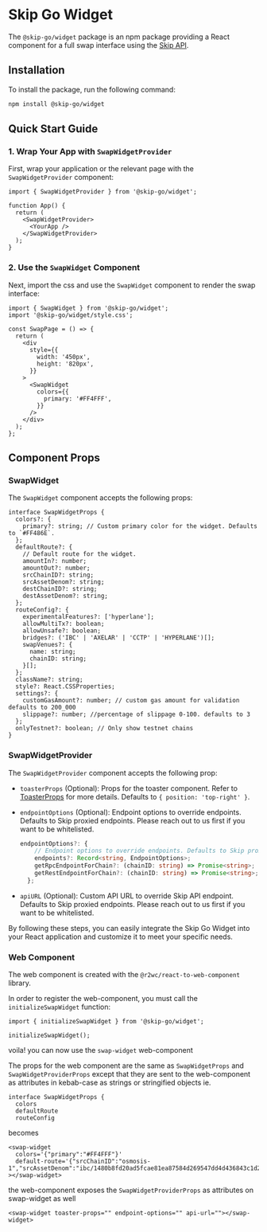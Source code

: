# Skip Go Widget

The `@skip-go/widget` package is an npm package providing a React component for a full swap interface using the [Skip API](https://skip.money/).

## Installation

To install the package, run the following command:

```bash
npm install @skip-go/widget
```

## Quick Start Guide

### 1. Wrap Your App with `SwapWidgetProvider`

First, wrap your application or the relevant page with the `SwapWidgetProvider` component:

```tsx
import { SwapWidgetProvider } from '@skip-go/widget';

function App() {
  return (
    <SwapWidgetProvider>
      <YourApp />
    </SwapWidgetProvider>
  );
}
```

### 2. Use the `SwapWidget` Component

Next, import the css and use the `SwapWidget` component to render the swap interface:

```tsx
import { SwapWidget } from '@skip-go/widget';
import '@skip-go/widget/style.css';

const SwapPage = () => {
  return (
    <div
      style={{
        width: '450px',
        height: '820px',
      }}
    >
      <SwapWidget
        colors={{
          primary: '#FF4FFF',
        }}
      />
    </div>
  );
};
```

## Component Props

### SwapWidget

The `SwapWidget` component accepts the following props:

```tsx
interface SwapWidgetProps {
  colors?: {
    primary?: string; // Custom primary color for the widget. Defaults to `#FF486E`.
  };
  defaultRoute?: {
    // Default route for the widget.
    amountIn?: number;
    amountOut?: number;
    srcChainID?: string;
    srcAssetDenom?: string;
    destChainID?: string;
    destAssetDenom?: string;
  };
  routeConfig?: {
    experimentalFeatures?: ['hyperlane'];
    allowMultiTx?: boolean;
    allowUnsafe?: boolean;
    bridges?: ('IBC' | 'AXELAR' | 'CCTP' | 'HYPERLANE')[];
    swapVenues?: {
      name: string;
      chainID: string;
    }[];
  };
  className?: string;
  style?: React.CSSProperties;
  settings?: {
    customGasAmount?: number; // custom gas amount for validation defaults to 200_000
    slippage?: number; //percentage of slippage 0-100. defaults to 3
  };
  onlyTestnet?: boolean; // Only show testnet chains
}
```

### SwapWidgetProvider

The `SwapWidgetProvider` component accepts the following prop:

- `toasterProps` (Optional): Props for the toaster component. Refer to [ToasterProps](https://react-hot-toast.com/docs/toast-options) for more details. Defaults to `{ position: 'top-right' }`.
- `endpointOptions` (Optional): Endpoint options to override endpoints. Defaults to Skip proxied endpoints. Please reach out to us first if you want to be whitelisted.

  ```ts
  endpointOptions?: {
      // Endpoint options to override endpoints. Defaults to Skip proxied endpoints. Please reach out to us first if you want to be whitelisted.
      endpoints?: Record<string, EndpointOptions>;
      getRpcEndpointForChain?: (chainID: string) => Promise<string>;
      getRestEndpointForChain?: (chainID: string) => Promise<string>;
    };
  ```

- `apiURL` (Optional): Custom API URL to override Skip API endpoint. Defaults to Skip proxied endpoints. Please reach out to us first if you want to be whitelisted.

By following these steps, you can easily integrate the Skip Go Widget into your React application and customize it to meet your specific needs.

### Web Component

The web component is created with the `@r2wc/react-to-web-component` library.

In order to register the web-component, you must call the `initializeSwapWidget` function:

```tsx
import { initializeSwapWidget } from '@skip-go/widget';

initializeSwapWidget();
```

voila! you can now use the `swap-widget` web-component

The props for the web component are the same as `SwapWidgetProps` and `SwapWidgetProviderProps` except that
they are sent to the web-component as attributes in kebab-case as strings or stringified objects ie.

```tsx
interface SwapWidgetProps {
  colors
  defaultRoute
  routeConfig
```

becomes

```tsx
<swap-widget
  colors='{"primary":"#FF4FFF"}'
  default-route='{"srcChainID":"osmosis-1","srcAssetDenom":"ibc/1480b8fd20ad5fcae81ea87584d269547dd4d436843c1d20f15e00eb64743ef4"}'
></swap-widget>
```

the web-component exposes the `SwapWidgetProviderProps` as attributes on swap-widget as well

```tsx
<swap-widget toaster-props="" endpoint-options="" api-url=""></swap-widget>
```

